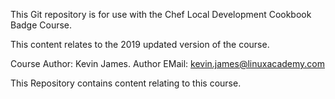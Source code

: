 This Git repository is for use with the Chef Local Development Cookbook Badge Course.

This content relates to the 2019 updated version of the course.

Course Author:  Kevin James.
Author EMail:  kevin.james@linuxacademy.com

This Repository contains content relating to this course.


